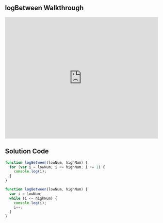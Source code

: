 ## logBetween Walkthrough

<iframe src="https://player.vimeo.com/video/206467544" width="100%" height="400" frameborder="0" webkitallowfullscreen mozallowfullscreen allowfullscreen></iframe>

## Solution Code

```js
function logBetween(lowNum, highNum) {
  for (var i = lowNum; i <= highNum; i += 1) {
    console.log(i);
  }
}
```

```js
function logBetween(lowNum, highNum) {
  var i = lowNum;
  while (i <= highNum) {
    console.log(i);
    i++;
  }
}
```
